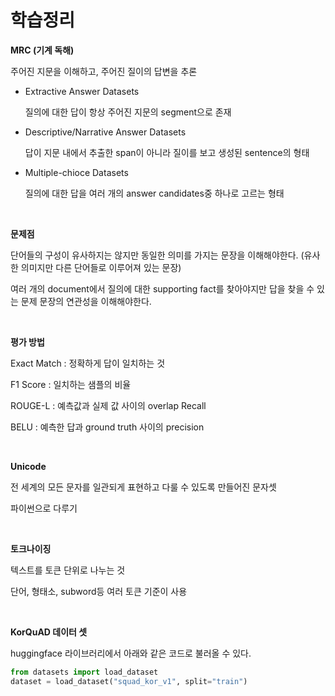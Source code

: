 # 학습정리

**MRC (기계 독해)**

주어진 지문을 이해하고, 주어진 질이의 답변을 추론

- Extractive Answer Datasets

  질의에 대한 답이 항상 주어진 지문의 segment으로 존재

- Descriptive/Narrative Answer Datasets

  답이 지문 내에서 추출한 span이 아니라 질이를 보고 생성된 sentence의 형태

- Multiple-chioce Datasets

  질의에 대한 답을 여러 개의 answer candidates중 하나로 고르는 형태

​              

**문제점**

단어들의 구성이 유사하지는 않지만 동일한 의미를 가지는 문장을 이해해야한다. (유사한 의미지만 다른 단어들로 이루어져 있는 문장)

여러 개의 document에서 질의에 대한 supporting fact를 찾아야지만 답을 찾을 수 있는 문제 문장의 연관성을 이해해야한다.

​          

**평가 방법**

Exact Match : 정확하게 답이 일치하는 것

F1 Score : 일치하는 샘플의 비율

ROUGE-L : 예측값과 실제 값 사이의 overlap Recall

BELU : 예측한 답과 ground truth 사이의 precision

​           

**Unicode**

전 세계의 모든 문자를 일관되게 표현하고 다룰 수 있도록 만들어진 문자셋

파이썬으로 다루기

​       

**토크나이징**

텍스트를 토큰 단위로 나누는 것

단어, 형태소, subword등 여러 토큰 기준이 사용

​         

**KorQuAD 데이터 셋**

huggingface 라이브러리에서 아래와 같은 코드로 불러올 수 있다.

```python
from datasets import load_dataset
dataset = load_dataset("squad_kor_v1", split="train")
```

